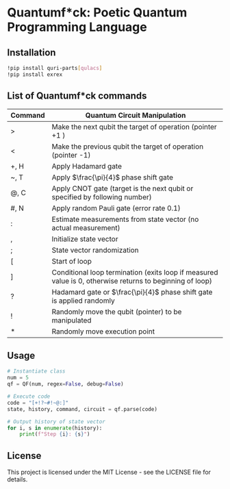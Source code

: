 # Quantumf*ck: Poetic Quantum Programming Language

## Installation

```bash
!pip install quri-parts[qulacs]
!pip install exrex
```

## List of Quantumf*ck commands

| Command | Quantum Circuit Manipulation |
| --- | --- |
|  > | Make the next qubit the target of operation (pointer +1 ) |
|  < | Make the previous qubit the target of operation (pointer -1) |
|  +, H | Apply Hadamard gate |
|  ~, T | Apply $\frac{\pi}{4}$ phase shift gate |
|  @, C | Apply CNOT gate (target is the next qubit or specified by following number) |
| #, N | Apply random Pauli gate (error rate 0.1) |
| : | Estimate measurements from state vector (no actual measurement) |
| , | Initialize state vector |
| ; | State vector randomization |
| [ | Start of loop |
| ] | Conditional loop termination (exits loop if measured value is 0, otherwise returns to beginning of loop) |
| ? | Hadamard gate or $\frac{\pi}{4}$ phase shift gate is applied randomly |
| ! | Randomly move the qubit (pointer) to be manipulated |
| * | Randomly move execution point |


## Usage

```python
# Instantiate class
num = 5
qf = QF(num, regex=False, debug=False)

# Execute code
code = "[+!?~#!~@:]"
state, history, command, circuit = qf.parse(code)

# Output history of state vector
for i, s in enumerate(history):
    print(f"Step {i}: {s}")
```

## License

This project is licensed under the MIT License - see the LICENSE file for details.
